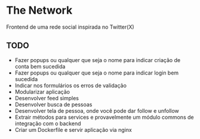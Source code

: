 # The Network

Frontend de uma rede social inspirada no Twitter(X)

## TODO

- Fazer popups ou qualquer que seja o nome para indicar criação de conta bem sucedida
- Fazer popups ou qualquer que seja o nome para indicar login bem sucedida
- Indicar nos formulários os erros de validação
- Modularizar aplicação
- Desenvolver feed simples
- Desenvolver busca de pessoas
- Desenvolver tela de pessoa, onde você pode dar follow e unfollow
- Extrair métodos para services e provavelmente um módulo commons de integração com o backend
- Criar um Dockerfile e servir aplicação via nginx
